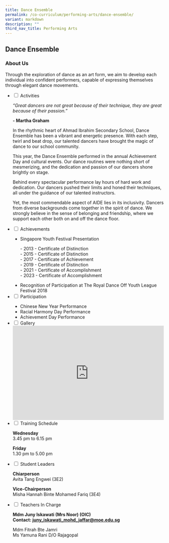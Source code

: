 ```yaml
---
title: Dance Ensemble
permalink: /co-curriculum/performing-arts/dance-ensemble/
variant: markdown
description: ""
third_nav_title: Performing Arts
---
```

## Dance Ensemble
### About Us
Through the exploration of dance as an art form, we aim to develop each individual into confident performers, capable of expressing themselves through elegant dance movements.

<ul class="jekyllcodex_accordion">
<li><input id="accordion2" type="checkbox"> <label for="accordion2">Activities</label>
<div>
<p><em>“Great dancers are not great because of their technique, they are great because of their passion.”</em></p>
<p><strong>- Martha Graham</strong></p>
<p>In the rhythmic heart of Ahmad Ibrahim Secondary School, Dance Ensemble has been a vibrant and energetic presence. With each step, twirl and beat drop, our talented dancers have brought the magic of dance to our school community.

This year, the Dance Ensemble performed in the annual Achievement Day and cultural events. Our dance routines were nothing short of mesmerizing, and the dedication and passion of our dancers shone brightly on stage.

Behind every spectacular performance lay hours of hard work and dedication. Our dancers pushed their limits and honed their techniques, all under the guidance of our talented instructors.

Yet, the most commendable aspect of AIDE lies in its inclusivity. Dancers from diverse backgrounds come together in the spirit of dance. We strongly believe in the sense of belonging and friendship, where we support each other both on and off the dance floor.</p>
</div>
</li>
<li><input id="accordion3" type="checkbox"> <label for="accordion3">Achievements</label>
<div>
<ul style="list-style-type:disc;">
<li>Singapore Youth Festival Presentation</li></ul>
<ul style="list-style-type:none;">
<li>- 2013 - Certificate of Distinction</li>
<li>- 2015 - Certificate of Distinction</li>
<li>- 2017 - Certificate of Achievement</li>
<li>- 2019 - Certificate of Distinction</li>
<li>- 2021 - Certificate of Accomplishment</li>
<li>- 2023 - Certificate of Accomplishment</li></ul>
<ul style="list-style-type:disc;">
<li>Recognition of Participation at The Royal Dance Off Youth League Festival 2018</li></ul>
</div>
</li>
<li><input id="accordion4" type="checkbox"> <label for="accordion4">Participation</label>
<div>
<ul style="list-style-type:disc;">
<li>Chinese New Year Performance</li>
<li>Racial Harmony Day Performance</li>
<li>Achievement Day Performance</li></ul>
</div>
</li>
<li><input id="accordion5" type="checkbox"> <label for="accordion5">Gallery</label>
<div>
<iframe src="https://docs.google.com/presentation/d/e/2PACX-1vST7bCq0uLVGdpHPatlD7rW3aWYOpVM7svSCbLArqqq367-XIFM99WQsELGzgfTy3Heg3KUXeQ43WHI/embed?start=true&amp;loop=true&amp;delayms=5000" frameborder="0" width="480" height="299" allowfullscreen="true"></iframe>
</div>
</li>
<li><input id="accordion6" type="checkbox"> <label for="accordion6">Training Schedule</label>
<div>
<p><strong>Wednesday</strong><br>3.45 pm to 6.15 pm</p>
<p><strong>Friday</strong><br>1.30 pm to 5.00 pm</p>
</div>
</li>
<li><input id="accordion7" type="checkbox"> <label for="accordion7">Student Leaders</label>
<div>
<p><strong>Chiarperson<br></strong>Avita Tang Engwei (3E2)</p>
<p><strong>Vice-Chairperson<br></strong>Misha Hannah Binte Mohamed Fariq (3E4)</p>
</div>
</li>
<li><input id="accordion8" type="checkbox"> <label for="accordion8">Teachers In Charge</label>
<div>
<p><strong>Mdm Juny Iskawati (Mrs Noor)&nbsp;(OIC)<br></strong><strong>Contact:&nbsp;<a href="mailto:juny_iskawati_mohd_jaffar@moe.edu.sg" target="">juny_iskawati_mohd_jaffar@moe.edu.sg</a></strong></p>
<p>Mdm Fitrah Bte Jamri<br>Ms Yamuna Rani D/O Rajagopal</p>
</div>
</li>
</ul>